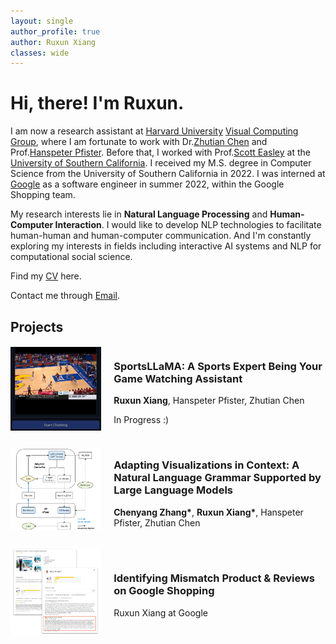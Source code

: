 ```yaml
---
layout: single
author_profile: true
author: Ruxun Xiang
classes: wide
---
```

<div>
<h1>Hi, there! I'm Ruxun.</h1>
</div>


I am now a research assistant at [Harvard University](https://www.harvard.edu/) 
[Visual Computing Group](https://vcg.seas.harvard.edu/), 
where I am fortunate to work with Dr.[Zhutian Chen](https://chenzhutian.org/) and 
Prof.[Hanspeter Pfister](https://seas.harvard.edu/person/hanspeter-pfister). 
Before that, I worked with Prof.[Scott Easley](https://viterbi.usc.edu/directory/faculty/Easley/Scott) 
at the [University of Southern California](https://www.usc.edu/).
I received my M.S. degree in Computer Science from the University of Southern California in 2022.
I was interned at [Google](https://about.google/) as a software engineer in summer 2022, 
within the Google Shopping team.

My research interests lie in **Natural Language Processing** and **Human-Computer Interaction**. 
I would like to develop NLP technologies to facilitate human-human and human-computer communication. 
And I'm constantly exploring my interests in fields including interactive AI systems 
and NLP for computational social science.

Find my [CV](https://drive.google.com/file/d/1wEVyiJDqZERCBIzN7_KDWKL29R-NgHuL/view?usp=drive_link) here.

Contact me through [Email](mailto:ruxunx@seas.harvard.edu).

## Projects
<div style="display: flex; align-items: center;">

<!-- Left side: Image -->
<div style="flex: 30%;">
   <img src="assets/images/sport.png" alt="Flowchart of Adapting Visualizations" style="max-width: 100%;" >
</div>

<!-- Right side: Text -->
<div style="flex: 70%; padding-left: 20px;">
   <h3>SportsLLaMA: A Sports Expert Being Your Game Watching Assistant</h3>
   <p><strong>Ruxun Xiang</strong>, Hanspeter Pfister, Zhutian Chen</p>
    <p>In Progress :)</p>
</div>

</div>

<br>

<div style="display: flex; align-items: center;">

<!-- Left side: Image -->
<div style="flex: 30%;">
   <img src="assets/images/adap.png" alt="Flowchart of Adapting Visualizations" style="max-width: 100%;">
</div>

<!-- Right side: Text -->
<div style="flex: 70%; padding-left: 20px;">
   <h3>Adapting Visualizations in Context: A Natural Language Grammar Supported by Large Language Models</h3>
   <p><strong>Chenyang Zhang*</strong>, <strong>Ruxun Xiang*</strong>, Hanspeter Pfister, Zhutian Chen</p>
</div>

</div>

<br>

<div style="display: flex; align-items: center;">

<!-- Left side: Image -->
<div style="flex: 30%;">
   <img src="assets/images/google.png" alt="Flowchart of Adapting Visualizations" style="max-width: 100%;">
</div>

<!-- Right side: Text -->
<div style="flex: 70%; padding-left: 20px;">
   <h3>Identifying Mismatch Product & Reviews on Google Shopping</h3>
   <p>Ruxun Xiang at Google</p>
</div>

</div>



